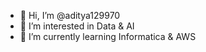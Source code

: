 - 👋 Hi, I’m @aditya129970
- 👀 I’m interested in Data & AI
- 🌱 I’m currently learning Informatica & AWS
  

<!---
aditya129970/aditya129970 is a ✨ special ✨ repository because its `README.md` (this file) appears on your GitHub profile.
You can click the Preview link to take a look at your changes.
--->
